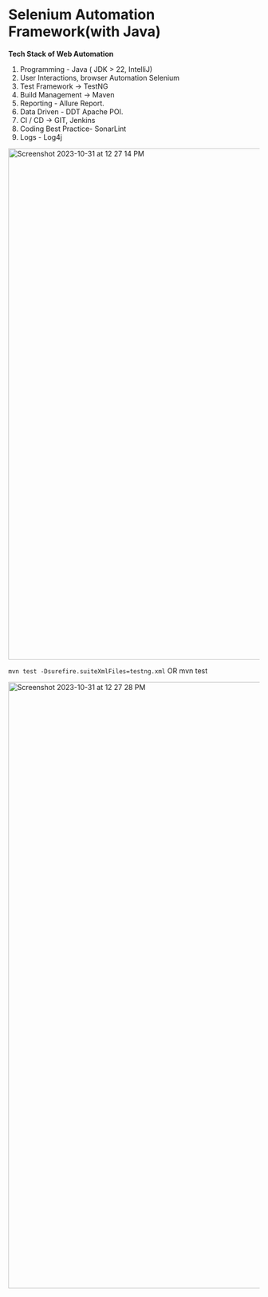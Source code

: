 # Selenium Automation Framework(with Java)

**Tech Stack of Web Automation**

1. Programming - Java ( JDK > 22, IntelliJ)
  2. User Interactions, browser Automation Selenium
 3.  Test Framework -> TestNG
  4. Build Management -> Maven
  5. Reporting - Allure Report.
  6. Data Driven - DDT Apache POI.
 7.  CI / CD -> GIT, Jenkins
  8. Coding Best Practice- SonarLint
  9. Logs - Log4j
 

<img width="1024" alt="Screenshot 2023-10-31 at 12 27 14 PM" src="https://github.com/PramodDutta/AdvanceSeleniumFrameworkTTA/assets/1409610/02b0ef3b-1165-46cf-8c9d-89e41b17032f">


`mvn test -Dsurefire.suiteXmlFiles=testng.xml`
OR mvn test

<img width="1215" alt="Screenshot 2023-10-31 at 12 27 28 PM" src="https://github.com/PramodDutta/AdvanceSeleniumFrameworkTTA/assets/1409610/b0905741-d88d-4559-93c2-65433e668170">